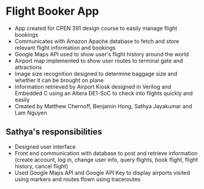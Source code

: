 # Flight Booker App

* App created for CPEN 391 design course to easily manage flight bookings
* Communicates with Amazon Apache database to fetch and store relevant flight information and bookings
* Google Maps API used to show user's flight history around the world
* Airport map implemented to show user routes to terminal gate and attractions
* Image size recognition designed to determine baggage size and whether it can be brought on plane
* Information retrieved by Airport Kiosk designed in Verilog and Embedded C using an Altera DE1-SoC to check into flights quickly and easily
* Created by Matthew Chernoff, Benjamin Hong, Sathya Jayakumar and Lam Nguyen

## Sathya's responsibilities

* Designed user interface
* Front end communication with database to post and retrieve information (create account, log in, change user info, query flights, book flight, flight history, cancel flight)
* Used Google Maps API and Google API Key to display airports visited using markers and routes flown using traceroutes